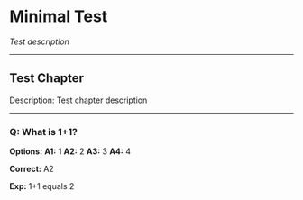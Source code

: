 # Minimal Test

_Test description_

---

## Test Chapter <!-- CH_ID: test -->

Description: Test chapter description

---

### Q: What is 1+1? <!-- Q_ID: q1 -->

**Options:**
**A1:** 1
**A2:** 2
**A3:** 3
**A4:** 4

**Correct:** A2

**Exp:** 1+1 equals 2
